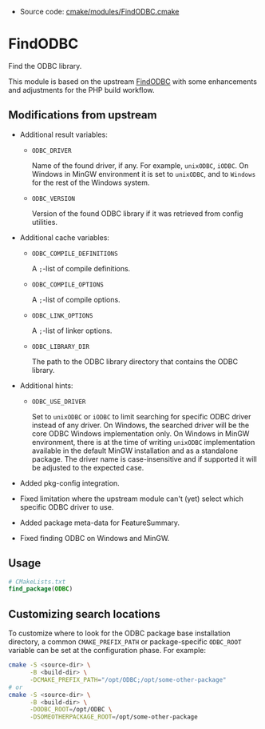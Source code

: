 <!-- This is auto-generated file. -->
* Source code: [cmake/modules/FindODBC.cmake](https://github.com/petk/php-build-system/blob/master/cmake/cmake/modules/FindODBC.cmake)

# FindODBC

Find the ODBC library.

This module is based on the upstream
[FindODBC](https://cmake.org/cmake/help/latest/module/FindODBC.html) with some
enhancements and adjustments for the PHP build workflow.

## Modifications from upstream

* Additional result variables:

  * `ODBC_DRIVER`

    Name of the found driver, if any. For example, `unixODBC`, `iODBC`. On
    Windows in MinGW environment it is set to `unixODBC`, and to `Windows` for
    the rest of the Windows system.

  * `ODBC_VERSION`

    Version of the found ODBC library if it was retrieved from config utilities.

* Additional cache variables:

  * `ODBC_COMPILE_DEFINITIONS`

    A `;`-list of compile definitions.

  * `ODBC_COMPILE_OPTIONS`

    A `;`-list of compile options.

  * `ODBC_LINK_OPTIONS`

    A `;`-list of linker options.

  * `ODBC_LIBRARY_DIR`

    The path to the ODBC library directory that contains the ODBC library.

* Additional hints:

  * `ODBC_USE_DRIVER`

    Set to `unixODBC` or `iODBC` to limit searching for specific ODBC driver
    instead of any driver. On Windows, the searched driver will be the core ODBC
    Windows implementation only. On Windows in MinGW environment, there is at
    the time of writing `unixODBC` implementation available in the default
    MinGW installation and as a standalone package. The driver name is
    case-insensitive and if supported it will be adjusted to the expected case.

* Added pkg-config integration.

* Fixed limitation where the upstream module can't (yet) select which specific
  ODBC driver to use.

* Added package meta-data for FeatureSummary.

* Fixed finding ODBC on Windows and MinGW.

## Usage

```cmake
# CMakeLists.txt
find_package(ODBC)
```

## Customizing search locations

To customize where to look for the ODBC package base
installation directory, a common `CMAKE_PREFIX_PATH` or
package-specific `ODBC_ROOT` variable can be set at
the configuration phase. For example:

```sh
cmake -S <source-dir> \
      -B <build-dir> \
      -DCMAKE_PREFIX_PATH="/opt/ODBC;/opt/some-other-package"
# or
cmake -S <source-dir> \
      -B <build-dir> \
      -DODBC_ROOT=/opt/ODBC \
      -DSOMEOTHERPACKAGE_ROOT=/opt/some-other-package
```
